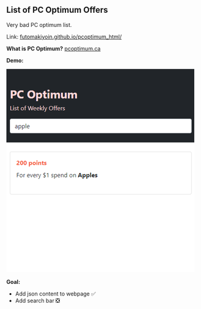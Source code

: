 ## List of PC Optimum Offers

Very bad PC optimum list.

Link: [futomakiyoin.github.io/pcoptimum_html/](https://futomakiyoin.github.io/pcoptimum_html/)

**What is PC Optimum?**
[pcoptimum.ca](https://www.pcoptimum.ca/)

**Demo:**

![demo.png](demo.png)

**Goal:**
- Add json content to webpage ✅
- Add search bar ❎
